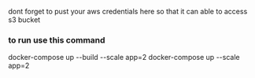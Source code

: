 dont forget to pust your aws credentials here so that it can able to access s3 bucket


### to run use this command
docker-compose up --build --scale app=2
docker-compose up --scale app=2